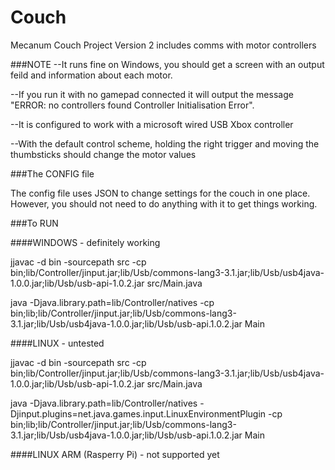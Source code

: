 Couch
=====

Mecanum Couch Project Version 2 includes comms with motor controllers

###NOTE
--It runs fine on Windows, you should get a screen with an output feild and information about each motor. 

--If you run it with no gamepad connected it will output the message "ERROR: no controllers found Controller Initialisation Error". 

--It is configured to work with a microsoft wired USB Xbox controller

--With the default control scheme, holding the right trigger and moving the thumbsticks should change the motor values


###The CONFIG file

The config file uses JSON to change settings for the couch in one place. However, you should not need to do anything with it to get things working. 

###To RUN


####WINDOWS - definitely working

jjavac -d bin -sourcepath src -cp bin;lib/Controller/jinput.jar;lib/Usb/commons-lang3-3.1.jar;lib/Usb/usb4java-1.0.0.jar;lib/Usb/usb-api-1.0.2.jar src/Main.java

java -Djava.library.path=lib/Controller/natives -cp bin;lib;lib/Controller/jinput.jar;lib/Usb/commons-lang3-3.1.jar;lib/Usb/usb4java-1.0.0.jar;lib/Usb/usb-api.1.0.2.jar Main


####LINUX - untested

jjavac -d bin -sourcepath src -cp bin;lib/Controller/jinput.jar;lib/Usb/commons-lang3-3.1.jar;lib/Usb/usb4java-1.0.0.jar;lib/Usb/usb-api-1.0.2.jar src/Main.java

java -Djava.library.path=lib/Controller/natives -Djinput.plugins=net.java.games.input.LinuxEnvironmentPlugin -cp bin;lib;lib/Controller/jinput.jar;lib/Usb/commons-lang3-3.1.jar;lib/Usb/usb4java-1.0.0.jar;lib/Usb/usb-api.1.0.2.jar Main

####LINUX ARM (Rasperry Pi) - not supported yet

